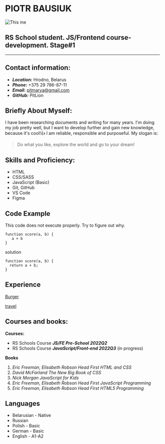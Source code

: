 # **PIOTR BAUSIUK**
![This me](/DSC_0242.JPG)
## **RS School student. JS/Frontend course-development. Stage#1**
****

## **Contact information:**
- ***Location:*** Hrodno, Belarus
- ***Phone:*** +375 29 786-87-11
- ***Email:*** pitmarya@gmail.com
- ***GitHub:*** PitLion

## **Briefly About Myself:**
I have been researching documents and writing for many years. I'm doing my job pretty well, but I want to develop further and gain new knowledge, because it's cool!:+1:
I am reliable, responsible and purposeful.
My slogan is:
> Do what you like, explore the world and go to your dream!

## **Skills and Proficiency:**
- HTML
- CSS/SASS
- JavaScript (Basic)
- Git, GitHub
- VS Code
- Figma

## **Code Example**
This code does not execute properly. Try to figure out why.
```
function score(a, b) {
   a + b
}
```
solution
```
function score(a, b) {
  return a + b;
}
```
## **Experience**
[Burger](https://github.com/PitLion/Burger)

[travel](https://rolling-scopes-school.github.io/pitlion-JSFEPRESCHOOL2022Q2/travel/)

## **Courses and books:**
**Courses:**
- RS Schools Course ***JS/FE Pre-School 2022Q2***
- RS Schools Course ***JavaScript/Front-end 2022Q3*** (in progress)

**Books**
1. *Eric Freeman, Elisabeth Robson  Head First HTML and CSS*
2. *David McFarland  The New Big Book of CSS*
3. *Nick Morgan  JavaScript for Kids*
4. *Eric Freeman, Elisabeth Robson  Head First JavaScript Programming*
5. *Eric Freeman, Elisabeth Robson  Head First HTML5 Programming*

## **Languages**
- Belarusian - Native
- Russian 
- Polish - Basic
- German - Basic
- English - A1-A2